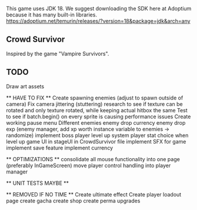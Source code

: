 This game uses JDK 18. We suggest downloading the SDK here at Adoptium because it has many built-in libraries.
https://adoptium.net/temurin/releases/?version=18&package=jdk&arch=any

## Crowd Survivor
Inspired by the game "Vampire Survivors".

## TODO
Draw art assets

** HAVE TO FIX **
Create spawning enemies (adjust to spawn outside of camera)
Fix camera jittering (stuttering)
research to see if texture can be rotated and only texture rotated, while keeping actual hitbox the same
Test to see if batch.begin() on every sprite is causing performance issues
Create working pause menu
Different enemies
enemy drop currency 
enemy drop exp (enemy manager, add xp worth instance variable to enemies -> randomize)
implement boss
player level up system
player stat choice when level up
game UI in stageUI in CrowdSurvivor file
implement SFX for game
implement save feature
implement currency

** OPTIMIZATIONS **
consolidate all mouse functionality into one page (preferably InGameScreen)
move player control handling into player manager

** UNIT TESTS  MAYBE **


** REMOVED IF NO TIME **
Create ultimate effect
Create player loadout page
create gacha
create shop
create perma upgrades
